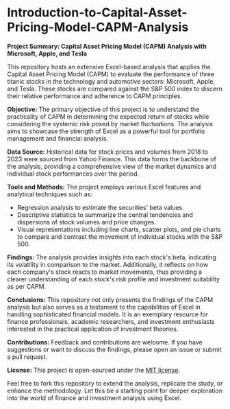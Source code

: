 # Introduction-to-Capital-Asset-Pricing-Model-CAPM-Analysis
**Project Summary: Capital Asset Pricing Model (CAPM) Analysis with Microsoft, Apple, and Tesla**

This repository hosts an extensive Excel-based analysis that applies the Capital Asset Pricing Model (CAPM) to evaluate the performance of three titanic stocks in the technology and automotive sectors: Microsoft, Apple, and Tesla. These stocks are compared against the S&P 500 index to discern their relative performance and adherence to CAPM principles.

**Objective:** 
The primary objective of this project is to understand the practicality of CAPM in determining the expected return of stocks while considering the systemic risk posed by market fluctuations. The analysis aims to showcase the strength of Excel as a powerful tool for portfolio management and financial analysis.

**Data Source:**
Historical data for stock prices and volumes from 2018 to 2023 were sourced from Yahoo Finance. This data forms the backbone of the analysis, providing a comprehensive view of the market dynamics and individual stock performances over the period.

**Tools and Methods:**
The project employs various Excel features and analytical techniques such as:
- Regression analysis to estimate the securities' beta values.
- Descriptive statistics to summarize the central tendencies and dispersions of stock volumes and price changes.
- Visual representations including line charts, scatter plots, and pie charts to compare and contrast the movement of individual stocks with the S&P 500.

**Findings:**
The analysis provides insights into each stock's beta, indicating its volatility in comparison to the market. Additionally, it reflects on how each company's stock reacts to market movements, thus providing a clearer understanding of each stock's risk profile and investment suitability as per CAPM.

**Conclusions:**
This repository not only presents the findings of the CAPM analysis but also serves as a testament to the capabilities of Excel in handling sophisticated financial models. It is an exemplary resource for finance professionals, academic researchers, and investment enthusiasts interested in the practical application of investment theories.

**Contributions:**
Feedback and contributions are welcome. If you have suggestions or want to discuss the findings, please open an issue or submit a pull request.

**License:**
This project is open-sourced under the [MIT license](LICENSE.md).

Feel free to fork this repository to extend the analysis, replicate the study, or enhance the methodology. Let this be a starting point for deeper exploration into the world of finance and investment analysis using Excel.
